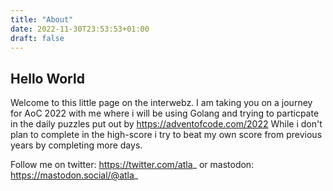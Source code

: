 ```yaml
---
title: "About"
date: 2022-11-30T23:53:53+01:00
draft: false
---
```


## Hello World

Welcome to this little page on the interwebz. I am taking you on a journey for AoC 2022 with me where i will be using Golang and trying to particpate in the daily puzzles put out by https://adventofcode.com/2022
While i don't plan to complete in the high-score i try to beat my own score from previous years by completing more days.

Follow me on twitter: https://twitter.com/atla_
or mastodon: https://mastodon.social/@atla_